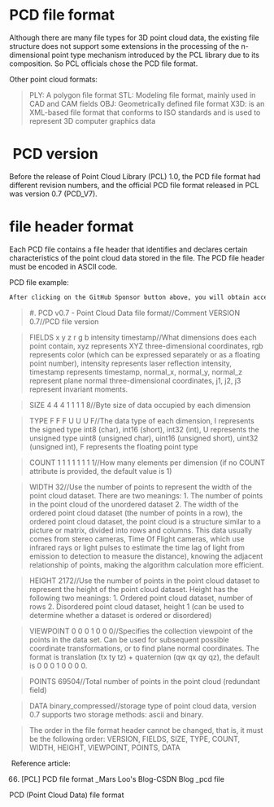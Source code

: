 #  PCD file format 

 Although there are many file types for 3D point cloud data, the existing file structure does not support some extensions in the processing of the n-dimensional point type mechanism introduced by the PCL library due to its composition. So PCL officials chose the PCD file format. 

 Other point cloud formats: 

>  PLY: A polygon file format STL: Modeling file format, mainly used in CAD and CAM fields OBJ: Geometrically defined file format X3D: is an XML-based file format that conforms to ISO standards and is used to represent 3D computer graphics data 

#   PCD version 

 Before the release of Point Cloud Library (PCL) 1.0, the PCD file format had different revision numbers, and the official PCD file format released in PCL was version 0.7 (PCD_V7). 

#  file header format 

 Each PCD file contains a file header that identifies and declares certain characteristics of the point cloud data stored in the file. The PCD file header must be encoded in ASCII code. 

 PCD file example: 

  ```python  
After clicking on the GitHub Sponsor button above, you will obtain access permissions to my private code repository ( https://github.com/slowlon/my_code_bar ) to view this blog code. By searching the code number of this blog, you can find the code you need, code number is: 2024020309573786453
  ```  
>  #. PCD v0.7 - Point Cloud Data file format//Comment VERSION 0.7//PCD file version 

>  FIELDS x y z r g b intensity timestamp//What dimensions does each point contain, xyz represents XYZ three-dimensional coordinates, rgb represents color (which can be expressed separately or as a floating point number), intensity represents laser reflection intensity, timestamp represents timestamp, normal_x, normal_y, normal_z represent plane normal three-dimensional coordinates, j1, j2, j3 represent invariant moments. 

>  SIZE 4 4 4 1 1 1 1 8//Byte size of data occupied by each dimension 

>  TYPE F F F U U U F//The data type of each dimension, I represents the signed type int8 (char), int16 (short), int32 (int), U represents the unsigned type uint8 (unsigned char), uint16 (unsigned short), uint32 (unsigned int), F represents the floating point type 

>  COUNT 1 1 1 1 1 1 1 1//How many elements per dimension (if no COUNT attribute is provided, the default value is 1) 

>  WIDTH 32//Use the number of points to represent the width of the point cloud dataset. There are two meanings: 1. The number of points in the point cloud of the unordered dataset 2. The width of the ordered point cloud dataset (the number of points in a row), the ordered point cloud dataset, the point cloud is a structure similar to a picture or matrix, divided into rows and columns. This data usually comes from stereo cameras, Time Of Flight cameras, which use infrared rays or light pulses to estimate the time lag of light from emission to detection to measure the distance), knowing the adjacent relationship of points, making the algorithm calculation more efficient. 

>  HEIGHT 2172//Use the number of points in the point cloud dataset to represent the height of the point cloud dataset. Height has the following two meanings: 1. Ordered point cloud dataset, number of rows 2. Disordered point cloud dataset, height 1 (can be used to determine whether a dataset is ordered or disordered) 

>  VIEWPOINT 0 0 0 1 0 0 0//Specifies the collection viewpoint of the points in the data set. Can be used for subsequent possible coordinate transformations, or to find plane normal coordinates. The format is translation (tx ty tz) + quaternion (qw qx qy qz), the default is 0 0 0 1 0 0 0 0. 

>  POINTS 69504//Total number of points in the point cloud (redundant field) 

>  DATA binary_compressed//storage type of point cloud data, version 0.7 supports two storage methods: ascii and binary. 

>  The order in the file format header cannot be changed, that is, it must be the following order: VERSION, FIELDS, SIZE, TYPE, COUNT, WIDTH, HEIGHT, VIEWPOINT, POINTS, DATA 

  Reference article: 

 66. [PCL] PCD file format _Mars Loo's Blog-CSDN Blog _pcd file 

 PCD (Point Cloud Data) file format 

